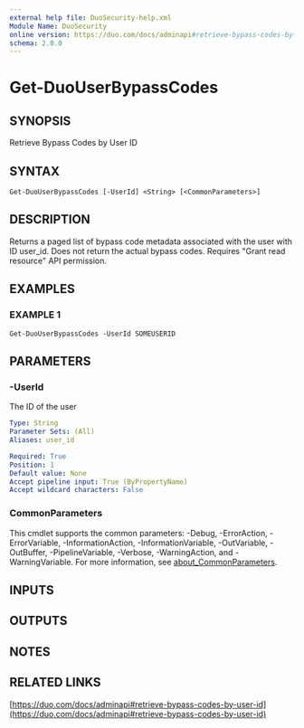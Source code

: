 ```yaml
---
external help file: DuoSecurity-help.xml
Module Name: DuoSecurity
online version: https://duo.com/docs/adminapi#retrieve-bypass-codes-by-user-id
schema: 2.0.0
---
```


# Get-DuoUserBypassCodes

## SYNOPSIS
Retrieve Bypass Codes by User ID

## SYNTAX

```
Get-DuoUserBypassCodes [-UserId] <String> [<CommonParameters>]
```

## DESCRIPTION
Returns a paged list of bypass code metadata associated with the user with ID user_id.
Does not return the actual bypass codes.
Requires "Grant read resource" API permission.

## EXAMPLES

### EXAMPLE 1
```
Get-DuoUserBypassCodes -UserId SOMEUSERID
```

## PARAMETERS

### -UserId
The ID of the user

```yaml
Type: String
Parameter Sets: (All)
Aliases: user_id

Required: True
Position: 1
Default value: None
Accept pipeline input: True (ByPropertyName)
Accept wildcard characters: False
```

### CommonParameters
This cmdlet supports the common parameters: -Debug, -ErrorAction, -ErrorVariable, -InformationAction, -InformationVariable, -OutVariable, -OutBuffer, -PipelineVariable, -Verbose, -WarningAction, and -WarningVariable. For more information, see [about_CommonParameters](http://go.microsoft.com/fwlink/?LinkID=113216).

## INPUTS

## OUTPUTS

## NOTES

## RELATED LINKS

[https://duo.com/docs/adminapi#retrieve-bypass-codes-by-user-id](https://duo.com/docs/adminapi#retrieve-bypass-codes-by-user-id)

